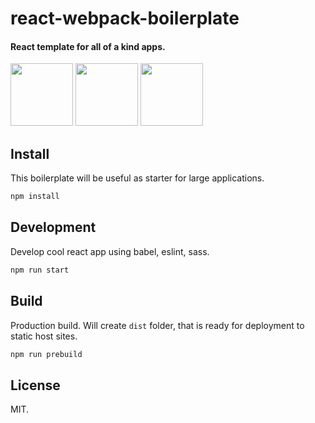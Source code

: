 # react-webpack-boilerplate

#### React template for all of a kind apps.
<p float="left">
<img src="https://upload.wikimedia.org/wikipedia/commons/thumb/a/a7/React-icon.svg/320px-React-icon.svg.png" height="100">
<img src="https://raw.githubusercontent.com/webpack/media/master/logo/icon-square-big.png" height="100">
<img src="https://upload.wikimedia.org/wikipedia/commons/thumb/9/96/Sass_Logo_Color.svg/1280px-Sass_Logo_Color.svg.png" height="100">
  
</p>

## Install

This boilerplate will be useful as starter for large applications.

```bash
npm install
```

## Development

Develop cool react app using babel, eslint, sass.

```bash
npm run start
```

## Build

Production build. Will create `dist` folder, that is ready for deployment to static host sites.

```bash
npm run prebuild
```

## License

MIT.

